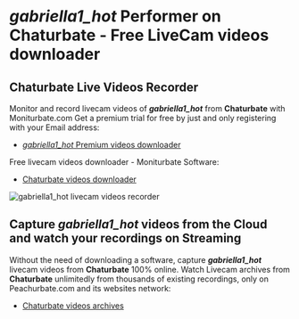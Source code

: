 # _gabriella1_hot_ Performer on Chaturbate - Free LiveCam videos downloader

## Chaturbate Live Videos Recorder

Monitor and record livecam videos of **_gabriella1_hot_** from **Chaturbate** with Moniturbate.com
Get a premium trial for free by just and only registering with your Email address:
* [_gabriella1_hot_ Premium videos downloader](https://moniturbate.com/request-demo-licence-key.html)

Free livecam videos downloader - Moniturbate Software:
* [Chaturbate videos downloader](https://moniturbate.com/moniturbate-download-software.html)

![_gabriella1_hot_ livecam videos recorder](https://peachurnet.com/templates/moniturbate-software.png)


## Capture _gabriella1_hot_ videos from the Cloud and watch your recordings on Streaming

Without the need of downloading a software, capture **_gabriella1_hot_** livecam videos from **Chaturbate** 100% online.
Watch Livecam archives from **Chaturbate** unlimitedly from thousands of existing recordings, only on Peachurbate.com and its websites network:
* [Chaturbate videos archives](https://peachurnet.com/)